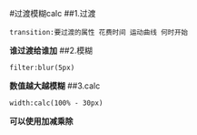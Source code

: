 #过渡模糊calc
##1.过渡
```
transition:要过渡的属性 花费时间 运动曲线 何时开始
```
**谁过渡给谁加**
##2.模糊
```
filter:blur(5px)
```
**数值越大越模糊**
##3.calc
```
width:calc(100% - 30px)
```
**可以使用加减乘除**